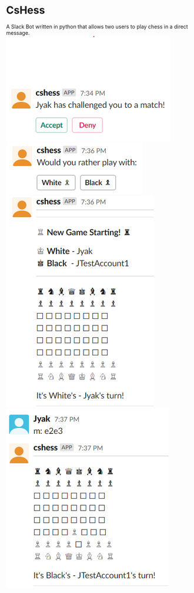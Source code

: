 # CsHess
A Slack Bot written in python that allows two users to play chess in a direct message.
![Capture 1](/Images/Capture1.PNG)
![Capture 2](/Images/Capture2.PNG)
![Capture 3](/Images/Capture3.PNG)
![Capture 4](/Images/Capture4.PNG)
